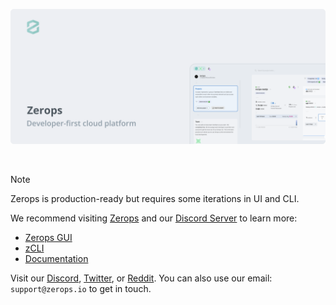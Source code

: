 ![Cover](https://github.com/zeropsio/recipe-shared-assets/blob/main/covers/org-cover.png)

</br>

> [!NOTE]
> Zerops is production-ready but requires some iterations in UI and CLI.

We recommend visiting [Zerops](https://zerops.io/) and our [Discord Server](https://discord.gg/xxzmJSDKPT) to learn more:
* [Zerops GUI](https://app.zerops.io/)
* [zCLI](https://github.com/zeropsio/zcli) 
* [Documentation](https://docs.zerops.io/)

Visit our [Discord](https://discord.gg/xxzmJSDKPT), [Twitter](https://twitter.com/zeropsio), or [Reddit](https://reddit.com/r/zerops). You can also use our email: `support@zerops.io` to get in touch.
